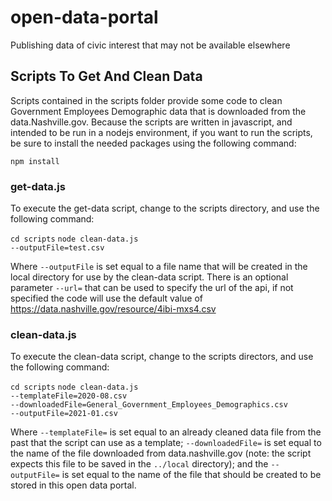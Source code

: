 # open-data-portal
Publishing data of civic interest that may not be available elsewhere

## Scripts To Get And Clean Data
Scripts contained in the scripts folder provide some code to clean Government Employees Demographic data that is downloaded from the data.Nashville.gov.  Because the scripts are written in javascript, and intended to be run in a nodejs environment, if you want to run the scripts, be sure to install the needed packages using the following command:

<code>npm install</code>

### get-data.js
To execute the get-data script, change to the scripts directory, and use the following
command:

<code>cd scripts</code>
<code>node clean-data.js --outputFile=test.csv</code>

Where <code>--outputFile</code> is set equal to a file name that will be created in the
local directory for use by the clean-data script.  There is an optional parameter
<code>--url=</code> that can be used to specify the url of the api, if not specified
the code will use the default value of https://data.nashville.gov/resource/4ibi-mxs4.csv

### clean-data.js
To execute the clean-data script, change to the scripts directors, and use the following command:

<code>cd scripts</code>
<code>node clean-data.js --templateFile=2020-08.csv --downloadedFile=General_Government_Employees_Demographics.csv --outputFile=2021-01.csv</code>

Where <code>--templateFile=</code> is set equal to an already cleaned data file from the past that the script can use as a template; <code>--downloadedFile=</code> is set equal to the name of the file downloaded from data.nashville.gov (note: the script expects this file to be saved in the <code>../local</code> directory); and the <code>--outputFile=</code> is set equal to the name of the file that should be created to be stored in this open data portal.
